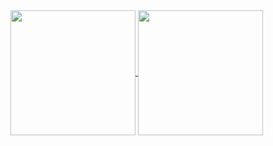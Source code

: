 <a href="https://github.com/ealmont">
  <img height=200 align="center" src="https://github-readme-stats.vercel.app/api?username=ealmont&show_icons=true" />
</a>
<a href="https://github.com/ealmont">
  <img height=200 align="center" src="https://github-readme-stats.vercel.app/api/top-langs?username=ealmont&layout=compact&langs_count=8&hide=javascript,html,css,mdx&card_width=320" />
</a>

